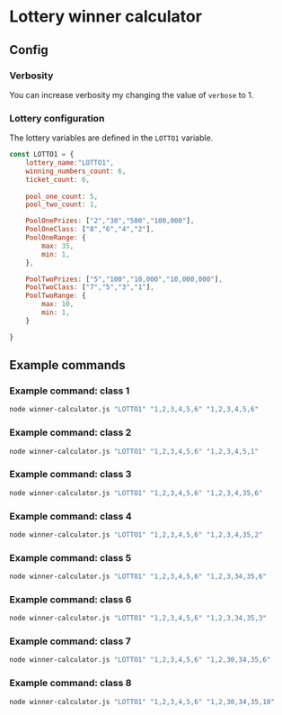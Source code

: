 # Lottery winner calculator
## Config
### Verbosity
You can increase verbosity my changing the value of `verbose` to 1.
### Lottery configuration
The lottery variables are defined in the `LOTTO1` variable.
```javascript
const LOTTO1 = {
    lottery_name:"LOTTO1",
    winning_numbers_count: 6,
    ticket_count: 6,
    
    pool_one_count: 5,
    pool_two_count: 1,

    PoolOnePrizes: ["2","30","500","100,000"],
    PoolOneClass: ["8","6","4","2"],
    PoolOneRange: {
        max: 35,
        min: 1,
    },

    PoolTwoPrizes: ["5","100","10,000","10,000,000"],
    PoolTwoClass: ["7","5","3","1"],
    PoolTwoRange: {
        max: 10,
        min: 1,
    }

}
```
## Example commands
### Example command: class 1

```bash
node winner-calculator.js "LOTTO1" "1,2,3,4,5,6" "1,2,3,4,5,6"
```
### Example command: class 2

```bash
node winner-calculator.js "LOTTO1" "1,2,3,4,5,6" "1,2,3,4,5,1"
```

### Example command: class 3

```bash
node winner-calculator.js "LOTTO1" "1,2,3,4,5,6" "1,2,3,4,35,6"
```

### Example command: class 4

```bash
node winner-calculator.js "LOTTO1" "1,2,3,4,5,6" "1,2,3,4,35,2"
```

### Example command: class 5

```bash
node winner-calculator.js "LOTTO1" "1,2,3,4,5,6" "1,2,3,34,35,6"
```

### Example command: class 6

```bash
node winner-calculator.js "LOTTO1" "1,2,3,4,5,6" "1,2,3,34,35,3"
```


### Example command: class 7

```bash
node winner-calculator.js "LOTTO1" "1,2,3,4,5,6" "1,2,30,34,35,6"
```

### Example command: class 8

```bash
node winner-calculator.js "LOTTO1" "1,2,3,4,5,6" "1,2,30,34,35,10"
```

